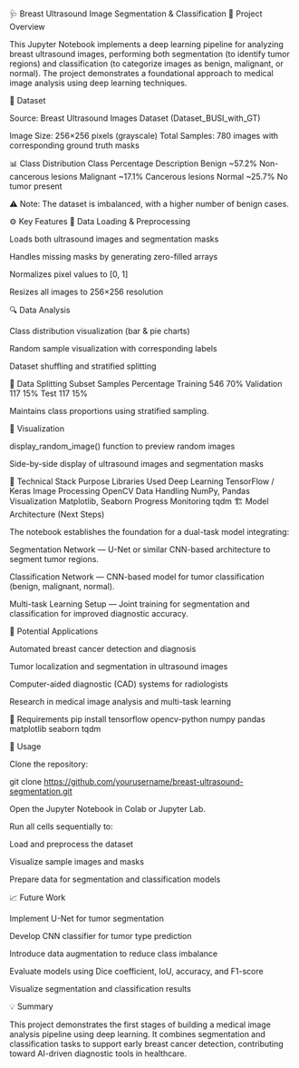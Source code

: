 🩺 Breast Ultrasound Image Segmentation & Classification
📘 Project Overview

This Jupyter Notebook implements a deep learning pipeline for analyzing breast ultrasound images, performing both segmentation (to identify tumor regions) and classification (to categorize images as benign, malignant, or normal).
The project demonstrates a foundational approach to medical image analysis using deep learning techniques.

🧩 Dataset

Source: Breast Ultrasound Images Dataset (Dataset_BUSI_with_GT)

Image Size: 256×256 pixels (grayscale)
Total Samples: 780 images with corresponding ground truth masks

📊 Class Distribution
Class	Percentage	Description
Benign	~57.2%	Non-cancerous lesions
Malignant	~17.1%	Cancerous lesions
Normal	~25.7%	No tumor present

⚠️ Note: The dataset is imbalanced, with a higher number of benign cases.

⚙️ Key Features
🧠 Data Loading & Preprocessing

Loads both ultrasound images and segmentation masks

Handles missing masks by generating zero-filled arrays

Normalizes pixel values to [0, 1]

Resizes all images to 256×256 resolution

🔍 Data Analysis

Class distribution visualization (bar & pie charts)

Random sample visualization with corresponding labels

Dataset shuffling and stratified splitting

🧾 Data Splitting
Subset	Samples	Percentage
Training	546	70%
Validation	117	15%
Test	117	15%

Maintains class proportions using stratified sampling.

🎨 Visualization

display_random_image() function to preview random images

Side-by-side display of ultrasound images and segmentation masks

🧠 Technical Stack
Purpose	Libraries Used
Deep Learning	TensorFlow / Keras
Image Processing	OpenCV
Data Handling	NumPy, Pandas
Visualization	Matplotlib, Seaborn
Progress Monitoring	tqdm
🏗️ Model Architecture (Next Steps)

The notebook establishes the foundation for a dual-task model integrating:

Segmentation Network — U-Net or similar CNN-based architecture to segment tumor regions.

Classification Network — CNN-based model for tumor classification (benign, malignant, normal).

Multi-task Learning Setup — Joint training for segmentation and classification for improved diagnostic accuracy.

🧪 Potential Applications

Automated breast cancer detection and diagnosis

Tumor localization and segmentation in ultrasound images

Computer-aided diagnostic (CAD) systems for radiologists

Research in medical image analysis and multi-task learning

🧰 Requirements
pip install tensorflow opencv-python numpy pandas matplotlib seaborn tqdm

🚀 Usage

Clone the repository:

git clone https://github.com/yourusername/breast-ultrasound-segmentation.git


Open the Jupyter Notebook in Colab or Jupyter Lab.

Run all cells sequentially to:

Load and preprocess the dataset

Visualize sample images and masks

Prepare data for segmentation and classification models

📈 Future Work

Implement U-Net for tumor segmentation

Develop CNN classifier for tumor type prediction

Introduce data augmentation to reduce class imbalance

Evaluate models using Dice coefficient, IoU, accuracy, and F1-score

Visualize segmentation and classification results

💡 Summary

This project demonstrates the first stages of building a medical image analysis pipeline using deep learning.
It combines segmentation and classification tasks to support early breast cancer detection, contributing toward AI-driven diagnostic tools in healthcare.
